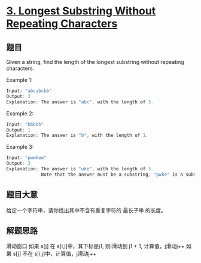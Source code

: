 # [3. Longest Substring Without Repeating Characters](https://leetcode.com/problems/longest-substring-without-repeating-characters/)

## 题目

Given a string, find the length of the longest substring without repeating characters.

Example 1:

```c
Input: "abcabcbb"
Output: 3
Explanation: The answer is "abc", with the length of 3.
```

Example 2:

```c
Input: "bbbbb"
Output: 1
Explanation: The answer is "b", with the length of 1.
```

Example 3:

```c
Input: "pwwkew"
Output: 3
Explanation: The answer is "wke", with the length of 3.
             Note that the answer must be a substring, "pwke" is a subsequence and not a substring.
```

## 题目大意

给定一个字符串，请你找出其中不含有重复字符的 最长子串 的长度。

## 解题思路

滑动窗口
如果 s[j] 在 s[i,j]中，其下标是j1, 则i滑动到 j1 + 1, 计算值，j滑动j++
如果 s[j] 不在 s[i,j]中，计算值，j滑动j++
